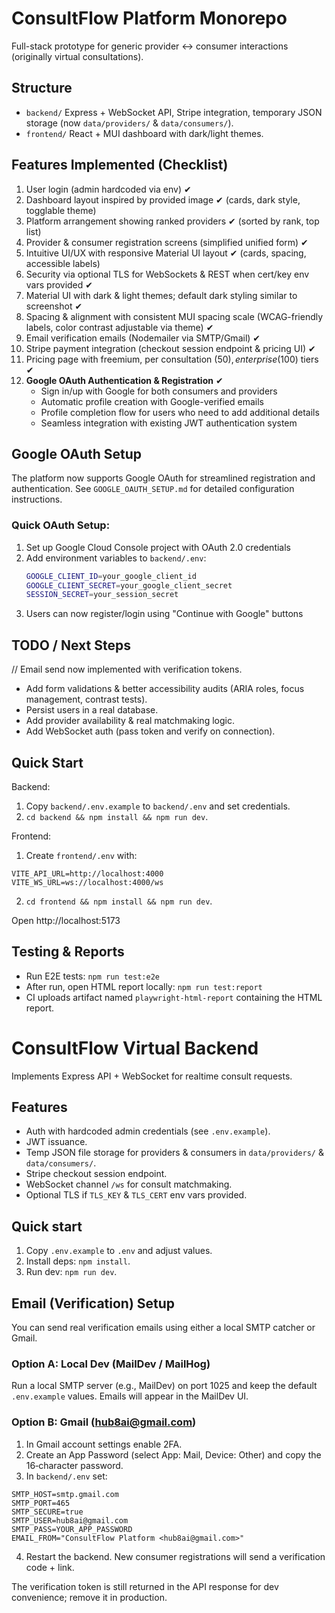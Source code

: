 # ConsultFlow Platform Monorepo

Full-stack prototype for generic provider ↔ consumer interactions (originally virtual consultations).

## Structure
- `backend/` Express + WebSocket API, Stripe integration, temporary JSON storage (now `data/providers/` & `data/consumers/`).
- `frontend/` React + MUI dashboard with dark/light themes.

## Features Implemented (Checklist)
1. User login (admin hardcoded via env) ✔
2. Dashboard layout inspired by provided image ✔ (cards, dark style, togglable theme)
3. Platform arrangement showing ranked providers ✔ (sorted by rank, top list)
4. Provider & consumer registration screens (simplified unified form) ✔
5. Intuitive UI/UX with responsive Material UI layout ✔ (cards, spacing, accessible labels)
6. Security via optional TLS for WebSockets & REST when cert/key env vars provided ✔
7. Material UI with dark & light themes; default dark styling similar to screenshot ✔
8. Spacing & alignment with consistent MUI spacing scale (WCAG-friendly labels, color contrast adjustable via theme) ✔
9. Email verification emails (Nodemailer via SMTP/Gmail) ✔
10. Stripe payment integration (checkout session endpoint & pricing UI) ✔
11. Pricing page with freemium, per consultation ($50), enterprise ($100) tiers ✔
12. **Google OAuth Authentication & Registration** ✔
    - Sign in/up with Google for both consumers and providers
    - Automatic profile creation with Google-verified emails
    - Profile completion flow for users who need to add additional details
    - Seamless integration with existing JWT authentication system

## Google OAuth Setup

The platform now supports Google OAuth for streamlined registration and authentication. See `GOOGLE_OAUTH_SETUP.md` for detailed configuration instructions.

### Quick OAuth Setup:
1. Set up Google Cloud Console project with OAuth 2.0 credentials
2. Add environment variables to `backend/.env`:
   ```bash
   GOOGLE_CLIENT_ID=your_google_client_id
   GOOGLE_CLIENT_SECRET=your_google_client_secret
   SESSION_SECRET=your_session_secret
   ```
3. Users can now register/login using "Continue with Google" buttons

## TODO / Next Steps
// Email send now implemented with verification tokens.
- Add form validations & better accessibility audits (ARIA roles, focus management, contrast tests).
- Persist users in a real database.
- Add provider availability & real matchmaking logic.
- Add WebSocket auth (pass token and verify on connection).

## Quick Start
Backend:
1. Copy `backend/.env.example` to `backend/.env` and set credentials.
2. `cd backend && npm install && npm run dev`.

Frontend:
1. Create `frontend/.env` with:
```
VITE_API_URL=http://localhost:4000
VITE_WS_URL=ws://localhost:4000/ws
```
2. `cd frontend && npm install && npm run dev`.

Open http://localhost:5173

## Testing & Reports
- Run E2E tests: `npm run test:e2e`
- After run, open HTML report locally: `npm run test:report`
- CI uploads artifact named `playwright-html-report` containing the HTML report.
# ConsultFlow Virtual Backend

Implements Express API + WebSocket for realtime consult requests.

## Features
- Auth with hardcoded admin credentials (see `.env.example`).
- JWT issuance.
- Temp JSON file storage for providers & consumers in `data/providers/` & `data/consumers/`.
- Stripe checkout session endpoint.
- WebSocket channel `/ws` for consult matchmaking.
- Optional TLS if `TLS_KEY` & `TLS_CERT` env vars provided.

## Quick start
1. Copy `.env.example` to `.env` and adjust values.
2. Install deps: `npm install`.
3. Run dev: `npm run dev`.

## Email (Verification) Setup
You can send real verification emails using either a local SMTP catcher or Gmail.

### Option A: Local Dev (MailDev / MailHog)
Run a local SMTP server (e.g., MailDev) on port 1025 and keep the default `.env.example` values. Emails will appear in the MailDev UI.

### Option B: Gmail (hub8ai@gmail.com)
1. In Gmail account settings enable 2FA.
2. Create an App Password (select App: Mail, Device: Other) and copy the 16‑character password.
3. In `backend/.env` set:
```
SMTP_HOST=smtp.gmail.com
SMTP_PORT=465
SMTP_SECURE=true
SMTP_USER=hub8ai@gmail.com
SMTP_PASS=YOUR_APP_PASSWORD
EMAIL_FROM="ConsultFlow Platform <hub8ai@gmail.com>"
```
4. Restart the backend. New consumer registrations will send a verification code + link.

The verification token is still returned in the API response for dev convenience; remove it in production.

